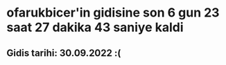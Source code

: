 # ofarukbicer'in gidisine son 6 gun 23 saat 27 dakika 43 saniye kaldi

## Gidis tarihi: 30.09.2022 :(